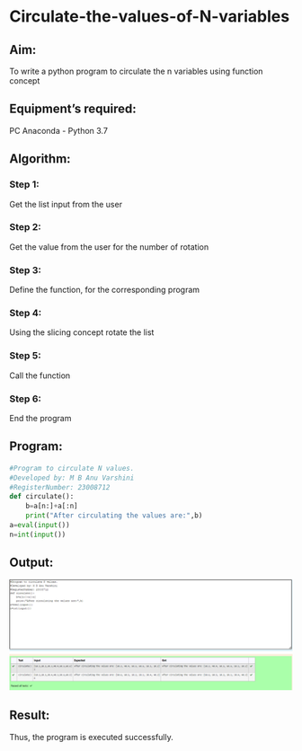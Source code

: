 # Circulate-the-values-of-N-variables
## Aim:
To write a python program to circulate the n variables using function concept
## Equipment’s required:
PC
Anaconda - Python 3.7
## Algorithm: 
### Step 1: 
Get the list input from the user
### Step 2: 
Get the value from the user for the number of rotation
### Step 3: 
Define the function, for the corresponding program
### Step 4: 
Using the slicing concept rotate the list
### Step 5: 
Call the function
### Step 6:
End the program 
## Program:
```PYTHON
#Program to circulate N values.
#Developed by: M B Anu Varshini
#RegisterNumber: 23008712
def circulate():
    b=a[n:]+a[:n]
    print("After circulating the values are:",b)
a=eval(input())
n=int(input())
```

## Output:
![output_1](./circulate.png)


## Result:
Thus, the program is executed successfully.
